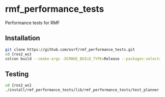 # rmf_performance_tests
Performance tests for RMF

## Installation
```bash
git clone https://github.com/osrf/rmf_performance_tests.git
cd {ros2_ws}
colcon build --cmake-args -DCMAKE_BUILD_TYPE=Release --packages-select=rmf_performance_tests
```

## Testing

```bash
cd {ros2_ws}
./install/rmf_performance_tests/lib/rmf_performance_tests/test_planner --scenario={SCENARIO_NAME} --samples={NUM_SAMPLES} --max_duration={MAX_DURATION_IN_SECONDS}
```